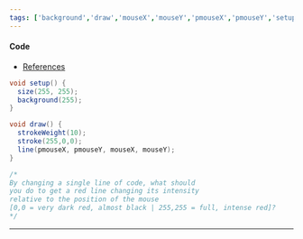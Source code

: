 ```yaml
---
tags: ['background','draw','mouseX','mouseY','pmouseX','pmouseY','setup','size','stroke','strokeWeight','void']  
---
```


#### Code

- [References](https://processing.org/reference/)

``` java
void setup() {
  size(255, 255);
  background(255);
}

void draw() {
  strokeWeight(10);
  stroke(255,0,0);
  line(pmouseX, pmouseY, mouseX, mouseY);
}

/*
By changing a single line of code, what should
you do to get a red line changing its intensity
relative to the position of the mouse
[0,0 = very dark red, almost black | 255,255 = full, intense red]?
*/

```

---

